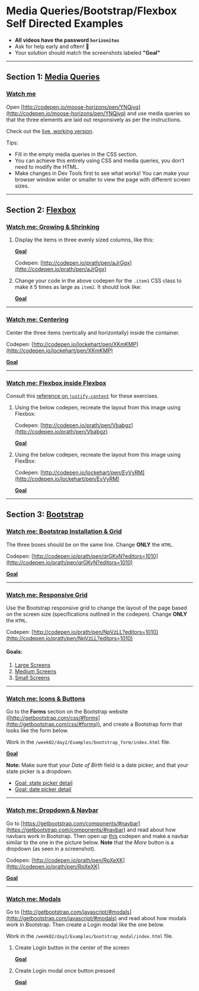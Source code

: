 # Media Queries/Bootstrap/Flexbox Self Directed Examples

- **All videos have the password `horizonites`**
- Ask for help early and often! 🙋
- Your solution should match the screenshots labeled **"Goal"**

---

## Section 1: [Media Queries](https://developer.mozilla.org/en-US/docs/Web/CSS/Media_Queries/Using_media_queries)

### [Watch me](https://vimeo.com/208401683)

Open [http://codepen.io/moose-horizons/pen/YNQjvq](http://codepen.io/moose-horizons/pen/YNQjvq) and
use media queries so that the three elements are laid out responsively as per the instructions.

Check out the [live, working version][live].

Tips:

- Fill in the empty media queries in the CSS section.
- You can achieve this entirely using CSS and media queries, you don't
  need to modify the HTML.
- Make changes in Dev Tools first to see what works! You can make your
  browser window wider or smaller to view the page with different screen
  sizes.

[live]: http://horizons-school-of-technology.github.io/week02/day2/warmup/solution/index.html

---

## Section 2: [Flexbox](https://css-tricks.com/snippets/css/a-guide-to-flexbox/)

### [Watch me: Growing & Shrinking](https://vimeo.com/208556243)

1. Display the items in three evenly sized columns, like this:

    [**Goal**][flex-sizing]

    Codepen: [http://codepen.io/prath/pen/aJrGgx](http://codepen.io/prath/pen/aJrGgx)


1. Change your code in the above codepen for the `.item1` CSS class to make it 5 times as large as `item2`. It should look like:

    [**Goal**][flex-ratio]

---

### [Watch me: Centering](https://vimeo.com/208572816)

Center the three items (vertically and horizontally) inside the container.

Codepen: [http://codepen.io/lockehart/pen/XKmKMP](http://codepen.io/lockehart/pen/XKmKMP)

[**Goal**][centering]

---

### [Watch me: Flexbox inside Flexbox](https://vimeo.com/208581685)

Consult this [reference on `justify-content`](https://css-tricks.com/snippets/css/a-guide-to-flexbox/#article-header-id-6)
for these exercises.

1. Using the below codepen, recreate the layout from this image using Flexbox:

    Codepen: [http://codepen.io/prath/pen/Vbabgz](http://codepen.io/prath/pen/Vbabgz)

    [**Goal**][flexInFlex_easy]

1. Using the below codepen, recreate the layout from this image using FlexBox:

    Codepen: [http://codepen.io/lockehart/pen/EyVyRM](http://codepen.io/lockehart/pen/EyVyRM)

    [**Goal**][flex]

---

## Section 3: [Bootstrap](http://getbootstrap.com/css/)

### [Watch me: Bootstrap Installation & Grid](https://vimeo.com/208747027)

The three boxes should be on the same line. Change __ONLY__ the `HTML`.

Codepen: [http://codepen.io/prath/pen/qrGKyN?editors=1010](http://codepen.io/prath/pen/qrGKyN?editors=1010)

[**Goal**][bootstrap_grid_easy]

---

### [Watch me: Responsive Grid](https://vimeo.com/208754060)

Use the Bootstrap responsive grid to change the layout of the page based on the screen size (specifications outlined in the codepen). Change __ONLY__ the `HTML`.

Codepen: [http://codepen.io/prath/pen/NpVzLL?editors=1010](http://codepen.io/prath/pen/NpVzLL?editors=1010)

#### Goals:

1. [Large Screens][bootstrap-resp-lg]
1. [Medium Screens][bootstrap-resp-md]
1. [Small Screens][bootstrap-resp-sm]

---

### [Watch me: Icons & Buttons](https://vimeo.com/208866726)

Go to the __Forms__ section on the Bootstrap website ([http://getbootstrap.com/css/#forms](http://getbootstrap.com/css/#forms)), and create a Bootstrap form that looks like the form below.

Work in the `/week02/day2/Examples/bootstrap_form/index.html` file.

[**Goal**][bootstrap_final]

__Note:__ Make sure that your _Date of Birth_ field is a date picker, and that your state picker is a dropdown.

- [Goal: state picker detail](../images/bootstrap_form_state.png)
- [Goal: date picker detail](../images/bootstrap_form_date.png)

---

### [Watch me: Dropdown & Navbar](https://vimeo.com/209247462)

Go to [https://getbootstrap.com/components/#navbar](https://getbootstrap.com/components/#navbar) and read about how navbars work in Bootstrap. Then open up [this](http://codepen.io/prath/pen/RpXeXK) codepen and make a navbar similar to the one in the picture below. __Note__ that the _More_ button is a dropdown (as seen in a screenshot).

Codepen: [http://codepen.io/prath/pen/RpXeXK](http://codepen.io/prath/pen/RpXeXK)

[**Goal**][bootstrap_navbar]

---

### [Watch me: Modals](https://vimeo.com/212297915)

Go to [http://getbootstrap.com/javascript/#modals](http://getbootstrap.com/javascript/#modals) and read about how modals work in Bootstrap. Then create a Login modal like the one below.

Work in the `/week02/day2/Examples/bootstrap_modal/index.html` file.

1. Create Login button in the center of the screen

    [**Goal**][bootstrap_modal_button]

1. Create Login modal once button pressed

    [**Goal**][bootstrap_modal]

[centering]: ../images/centering.png
[flex]: ../images/flex.png
[flexInFlex_easy]: ../images/flexInFlex_easy.png
[flex-sizing]: ../images/flex-sizing.png
[flex-ratio]: ../images/flex-ratio.png
[bootstrap_grid_easy]: ../images/bootstrap_grid_easy.png
[bootstrap_final]: ../images/bootstrap_form_final.png
[bootstrap_navbar]: ../images/bootstrap_navbar.png
[bootstrap_modal_button]: ../images/bootstrap_modal_button.png
[bootstrap_modal]: ../images/bootstrap_modal.png
[bootstrap-resp-sm]: ../images/bootstrap-resp-sm.png
[bootstrap-resp-md]: ../images/bootstrap-resp-md.png
[bootstrap-resp-lg]: ../images/bootstrap-resp-lg.png
